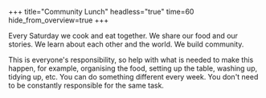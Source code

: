 +++
title="Community Lunch"
headless="true"
time=60
hide_from_overview=true
+++

Every Saturday we cook and eat together. We share our food and our stories. We learn about each other and the world. We build community.  

This is everyone's responsibility, so help with what is needed to make this happen, for example, organising the food, setting up the table, washing up, tidying up, etc. You can do something different every week. You don't need to be constantly responsible for the same task.
